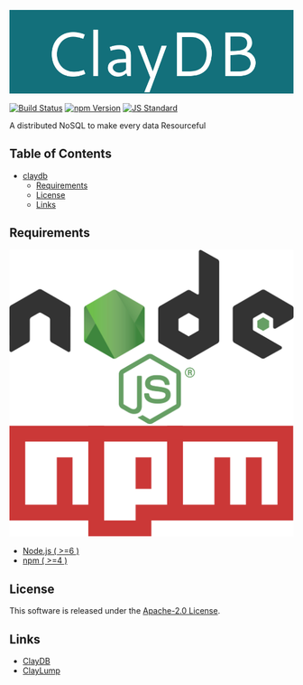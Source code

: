  <img src="assets/images/claydb-banner.png" alt="Title Banner"
                    height="148"
                    style="height:148px"
/>


<!---
This file is generated by ape-tmpl. Do not update manually.
--->

<!-- Badge Start -->
<a name="badges"></a>

[![Build Status][bd_travis_shield_url]][bd_travis_url]
[![npm Version][bd_npm_shield_url]][bd_npm_url]
[![JS Standard][bd_standard_shield_url]][bd_standard_url]

[bd_repo_url]: https://github.com/realglobe-Inc/claydb
[bd_travis_url]: http://travis-ci.org/realglobe-Inc/claydb
[bd_travis_shield_url]: http://img.shields.io/travis/realglobe-Inc/claydb.svg?style=flat
[bd_travis_com_url]: http://travis-ci.com/realglobe-Inc/claydb
[bd_travis_com_shield_url]: https://api.travis-ci.com/realglobe-Inc/claydb.svg?token=
[bd_license_url]: https://github.com/realglobe-Inc/claydb/blob/master/LICENSE
[bd_codeclimate_url]: http://codeclimate.com/github/realglobe-Inc/claydb
[bd_codeclimate_shield_url]: http://img.shields.io/codeclimate/github/realglobe-Inc/claydb.svg?style=flat
[bd_codeclimate_coverage_shield_url]: http://img.shields.io/codeclimate/coverage/github/realglobe-Inc/claydb.svg?style=flat
[bd_gemnasium_url]: https://gemnasium.com/realglobe-Inc/claydb
[bd_gemnasium_shield_url]: https://gemnasium.com/realglobe-Inc/claydb.svg
[bd_npm_url]: http://www.npmjs.org/package/claydb
[bd_npm_shield_url]: http://img.shields.io/npm/v/claydb.svg?style=flat
[bd_standard_url]: http://standardjs.com/
[bd_standard_shield_url]: https://img.shields.io/badge/code%20style-standard-brightgreen.svg

<!-- Badge End -->


<!-- Description Start -->
<a name="description"></a>

A distributed NoSQL to make every data Resourceful

<!-- Description End -->


<!-- Overview Start -->
<a name="overview"></a>



<!-- Overview End -->


<!-- Sections Start -->
<a name="sections"></a>

<!-- Section from "doc/guides/00.TOC.md.hbs" Start -->

<a name="section-doc-guides-00-t-o-c-md"></a>

Table of Contents
----------------

- [claydb](#claydb)
  * [Requirements](#requirements)
  * [License](#license)
  * [Links](#links)


<!-- Section from "doc/guides/00.TOC.md.hbs" End -->

<!-- Section from "doc/guides/10.Requirements.md.hbs" Start -->

<a name="section-doc-guides-10-requirements-md"></a>

Requirements
-----

<a href="https://nodejs.org">
  <img src="assets/images/nodejs-banner.png"
       alt="banner"
       height=""
       style="height:px"
  /></a>
<a href="https://docs.npmjs.com/">
  <img src="assets/images/npm-banner.png"
       alt="banner"
       height=""
       style="height:px"
  /></a>

+ [Node.js ( >=6 )][node_download_url]
+ [npm ( >=4 )][npm_url]

[node_download_url]: https://nodejs.org/en/download/
[npm_url]: https://docs.npmjs.com/


<!-- Section from "doc/guides/10.Requirements.md.hbs" End -->


<!-- Sections Start -->


<!-- LICENSE Start -->
<a name="license"></a>

License
-------
This software is released under the [Apache-2.0 License](https://github.com/realglobe-Inc/claydb/blob/master/LICENSE).

<!-- LICENSE End -->


<!-- Links Start -->
<a name="links"></a>

Links
------

+ [ClayDB][clay_d_b_url]
+ [ClayLump][clay_lump_url]

[clay_d_b_url]: https://github.com/realglobe-Inc/claydb
[clay_lump_url]: https://github.com/realglobe-Inc/clay-lump

<!-- Links End -->
